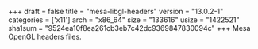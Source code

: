 +++
draft = false
title = "mesa-libgl-headers"
version = "13.0.2-1"
categories = ['x11']
arch = "x86_64"
size = "133616"
usize = "1422521"
sha1sum = "9524ea10f8ea261cb3eb7c42dc9369847830094c"
+++
Mesa OpenGL headers files.